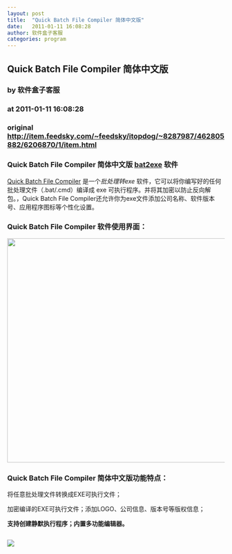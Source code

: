 ```yaml
---
layout: post
title:  "Quick Batch File Compiler 简体中文版"
date:   2011-01-11 16:08:28
author: 软件盒子客服
categories: program
---
```


## Quick Batch File Compiler 简体中文版
### by 软件盒子客服
### at 2011-01-11 16:08:28
### original <http://item.feedsky.com/~feedsky/itopdog/~8287987/462805882/6206870/1/item.html>

<h3>Quick Batch File Compiler 简体中文版 <a href="http://www.itopdog.cn/?p=9369">bat2exe</a> 软件</h3>
<p><a href="http://www.itopdog.cn/?p=9369">Quick Batch File Compiler</a> 是一个<em>批处理转exe</em> 软件，它可以将你编写好的任何批处理文件（.bat/.cmd）编译成 exe 可执行程序。并将其加密以防止反向解包。，Quick Batch File Compiler还允许你为exe文件添加公司名称、软件版本号、应用程序图标等个性化设置。</p>
<h3>Quick Batch File Compiler 软件使用界面：</h3>
<p><a title="Quick Batch File Compiler" href="http://photo.staticsdo.com/a1/220/131/19/28725-999767931-8.jpg"><img title="Quick Batch File Compiler" src="http://photo.staticsdo.com/a1/220/131/19/28725-999767931-8.jpg" alt="" width="700" height="520"></a></p>
<h3>Quick Batch File Compiler 简体中文版功能特点：</h3>
<p>将任意批处理文件转换成EXE可执行文件；</p>
<p>加密编译的EXE可执行文件；添加LOGO、公司信息、版本号等版权信息；</p>
<p><strong>支持创建静默执行程序；内置多功能编辑器。</strong></p><img src="http://www1.feedsky.com/t1/462805882/itopdog/feedsky/s.gif?r=http://item.feedsky.com/~feedsky/itopdog/~8287987/462805882/6206870/1/item.html" border="0" height="0" width="0"><p><a href="http://www1.feedsky.com/r/l/feedsky/itopdog/462805882/art01.html"><img border="0" ismap src="http://www1.feedsky.com/r/i/feedsky/itopdog/462805882/art01.gif"></a></p>